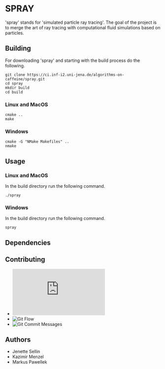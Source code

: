 # SPRAY
'spray' stands for 'simulated particle ray tracing'.
The goal of the project is to merge the art of ray tracing with computational fluid simulations based on particles.

## Building
For downloading 'spray' and starting with the build process do the following.

    git clone https://ci.inf-i2.uni-jena.de/algorithms-on-caffeine/spray.git
    cd spray
    mkdir build
    cd build

### Linux and MacOS

    cmake ..
    make

### Windows

    cmake -G "NMake Makefiles" ..
    nmake

## Usage
### Linux and MacOS
In the build directory run the following command.

    ./spray
    
### Windows
In the build directory run the following command.

    spray

## Dependencies

## Contributing
- ![Google C++ Style Guide](https://google.github.io/styleguide/cppguide.html)
- ![Git Flow](http://nvie.com/posts/a-successful-git-branching-model/)
- ![Git Commit Messages](https://chris.beams.io/posts/git-commit/)

## Authors
- Jenette Sellin
- Kazimir Menzel
- Markus Pawellek
